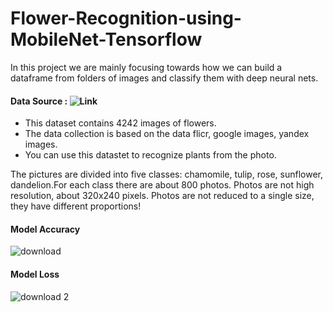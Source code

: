 # Flower-Recognition-using-MobileNet-Tensorflow
In this project we are mainly focusing towards how we can build a dataframe from folders of images and classify them with deep neural nets.

#### Data Source : ![Link](https://www.kaggle.com/alxmamaev/flowers-recognition)
- This dataset contains 4242 images of flowers.
- The data collection is based on the data flicr, google images, yandex images.
- You can use this datastet to recognize plants from the photo.

The pictures are divided into five classes: chamomile, tulip, rose, sunflower, dandelion.For each class there are about 800 photos. Photos are not high resolution, about 320x240 pixels. Photos are not reduced to a single size, they have different proportions!

#### Model Accuracy
![download](https://user-images.githubusercontent.com/28821226/104843778-5ec17a00-58f2-11eb-89b6-87959fa3a336.png)

#### Model Loss
![download 2](https://user-images.githubusercontent.com/28821226/104843780-5ff2a700-58f2-11eb-936b-de96c1bf62be.png)

